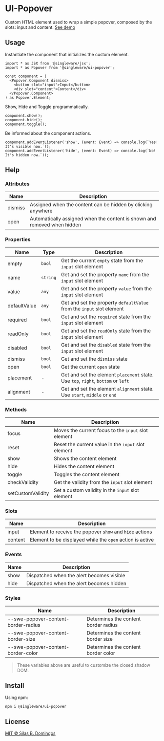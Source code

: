# UI-Popover

Custom HTML element used to wrap a simple popover, composed by the slots: input and content.
[See demo](//singleware.github.io/ui-popover/)

## Usage

Instantiate the component that initializes the custom element.

```tsx
import * as JSX from '@singleware/jsx';
import * as Popover from '@singleware/ui-popover';

const component = (
  <Popover.Component dismiss>
    <button slot="input">Input</button>
    <div slot="content">Content</div>
  </Popover.Component>
) as Popover.Element;
```

Show, Hide and Toggle programmatically.

```tsx
component.show();
component.hide();
component.toggle();
```

Be informed about the component actions.

```tsx
component.addEventListener('show', (event: Event) => console.log(`Yes! It's visible now.`));
component.addEventListener('hide', (event: Event) => console.log(`No! It's hidden now.`));
```

## Help

### Attributes

| Name    | Description                                                              |
| ------- | ------------------------------------------------------------------------ |
| dismiss | Assigned when the content can be hidden by clicking anywhere             |
| open    | Automatically assigned when the content is shown and removed when hidden |

### Properties

| Name         | Type     | Description                                                                       |
| ------------ | -------- | --------------------------------------------------------------------------------- |
| empty        | `bool`   | Get the current `empty` state from the `input` slot element                       |
| name         | `string` | Get and set the property `name` from the `input` slot element                     |
| value        | `any`    | Get and set the property `value` from the `input` slot element                    |
| defaultValue | `any`    | Get and set the property `defaultValue` from the `input` slot element             |
| required     | `bool`   | Get and set the `required` state from the `input` slot element                    |
| readOnly     | `bool`   | Get and set the `readOnly` state from the `input` slot element                    |
| disabled     | `bool`   | Get and set the `disabled` state from the `input` slot element                    |
| dismiss      | `bool`   | Get and set the `dismiss` state                                                   |
| open         | `bool`   | Get the current `open` state                                                      |
| placement    | -        | Get and set the element `placement` state. Use `top`, `right`, `bottom` or `left` |
| alignment    | -        | Get and set the element `alignment` state. Use `start`, `middle` or `end`         |

### Methods

| Name              | Description                                         |
| ----------------- | --------------------------------------------------- |
| focus             | Moves the current focus to the `input` slot element |
| reset             | Reset the current value in the `input` slot element |
| show              | Shows the content element                           |
| hide              | Hides the content element                           |
| toggle            | Toggles the content element                         |
| checkValidity     | Get the validity from the `input` slot element      |
| setCustomValidity | Set a custom validity in the `input` slot element   |

### Slots

| Name    | Description                                               |
| ------- | --------------------------------------------------------- |
| input   | Element to receive the popover `show` and `hide` actions  |
| content | Element to be displayed while the `open` action is active |

### Events

| Name | Description                               |
| ---- | ----------------------------------------- |
| show | Dispatched when the alert becomes visible |
| hide | Dispatched when the alert becomes hidden  |

### Styles

| Name                                | Description                          |
| ----------------------------------- | ------------------------------------ |
| --swe-popover-content-border-radius | Determines the content border radius |
| --swe-popover-content-border-size   | Determines the content border size   |
| --swe-popover-content-border-color  | Determines the content border color  |

> These variables above are useful to customize the closed shadow DOM.

## Install

Using npm:

```sh
npm i @singleware/ui-popover
```

## License

[MIT &copy; Silas B. Domingos](https://balmante.eti.br)
